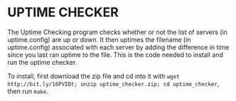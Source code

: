 UPTIME CHECKER
==============

The Uptime Checking program checks whether or not the list of servers (in uptime.config) are up or down. It then uptimes the filename (in uptime.config) associated with each server by adding the difference in time since you last ran uptime to the file. This is the code needed to install and run the uptime checker.

To install, first download the zip file and cd into it with ```wget http://bit.ly/16PVIDt; unzip uptime_checker.zip; cd uptime_checker```, then run ```make```.

